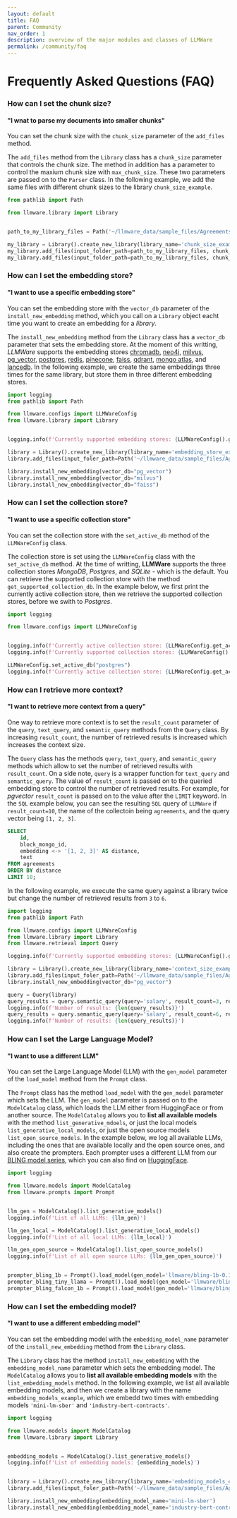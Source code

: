 ```yaml
---
layout: default
title: FAQ
parent: Community
nav_order: 1
description: overview of the major modules and classes of LLMWare  
permalink: /community/faq
---
```

# Frequently Asked Questions (FAQ)


### How can I set the chunk size?
#### "I wnat to parse my documents into smaller chunks"
You can set the chunk size with the ``chunk_size`` parameter of the ``add_files`` method.

The ``add_files`` method from the ``Library`` class has a ``chunk_size`` parameter that controls the chunk size.
The method in addition has a parameter to control the maxium chunk size with ``max_chunk_size``.
These two parameters are passed on to the ``Parser`` class.
In the following example, we add the same files with different chunk sizes to the library ``chunk_size_example``.
```python
from pathlib import Path

from llmware.library import Library


path_to_my_library_files = Path('~/llmware_data/sample_files/Agreements')

my_library = Library().create_new_library(library_name='chunk_size_example')
my_library.add_files(input_folder_path=path_to_my_library_files, chunk_size=400)
my_library.add_files(input_folder_path=path_to_my_library_files, chunk_size=600)
```

### How can I set the embedding store?
#### "I want to use a specific embedding store"
You can set the embedding store with the ``vector_db`` parameter of the ``install_new_embedding`` method, which you call on a ``Library`` object eacht time you want to create an embedding for a *library*.

The ``install_new_embedding`` method from the ``Library`` class has a ``vector_db`` parameter that sets the embedding store.
At the moment of this writting, *LLMWare* supports the embedding stores [chromadb](https://github.com/chroma-core/chroma), [neo4j](https://github.com/neo4j/neo4j), [milvus](https://github.com/milvus-io/milvus), [pg_vector](https://github.com/pgvector/pgvector), [postgres](https://github.com/postgres/postgres), [redis](https://github.com/redis/redis), [pinecone](https://www.pinecone.io/), [faiss](https://github.com/facebookresearch/faiss), [qdrant](https://github.com/qdrant/qdrant), [mongo atlas](https://www.mongodb.com/products/platform/atlas-database), and [lancedb](https://github.com/lancedb/lancedb).
In the following example, we create the same embeddings three times for the same library, but store them in three different embedding stores.
```python
import logging
from pathlib import Path

from llmware.configs import LLMWareConfig
from llmware.library import Library


logging.info(f'Currently supported embedding stores: {LLMWareConfig().get_supported_vector_db()}')

library = Library().create_new_library(library_name='embedding_store_example')
library.add_files(input_foler_path=Path('~/llmware_data/sample_files/Agreements'))

library.install_new_embedding(vector_db="pg_vector")
library.install_new_embedding(vector_db="milvus")
library.install_new_embedding(vector_db="faiss")
```

### How can I set the collection store?
#### "I want to use a specific collection store"
You can set the collection store with the ``set_active_db`` method of the ``LLMWareConfig`` class.

The collection store is set using the ``LLMWareConfig`` class with the ``set_active_db`` method.
At the time of writting, **LLMWare** supports the three collection stores *MongoDB*, *Postgres*, and *SQLite* - which is the default.
You can retrieve the supported collection store with the method ``get_supported_collection_db``.
In the example below, we first print the currently active collection store, then we retrieve the supported collection stores, before we swith to *Postgres*.

```python
import logging

from llmware.configs import LLMWareConfig


logging.info(f'Currently active collection store: {LLMWareConfig.get_active_db()}')
logging.info(f'Currently supported collection stores: {LLMWareConfig().get_supported_collection_db()}')

LLMWareConfig.set_active_db("postgres")
logging.info(f'Currently active collection store: {LLMWareConfig.get_active_db()}')
```


### How can I retrieve more context?
#### "I want to retrieve more context from a query"
One way to retrieve more context is to set the ``result_count`` parameter of the ``query``, ``text_query``, and ``semantic_query`` methods from the ``Query`` class.
By increasing ``result_count``, the number of retrieved results is increased which increases the context size.

The ``Query`` class has the methods ``query``, ``text_query``, and ``semantic_query`` methods which allow to set the number of retrieved results with ``result_count``.
On a side note, ``query`` is a wrapper function for ``text_query`` and ``semantic_query``.
The value of ``result_count`` is passed on to the queried embedding store to control the number of retrieved results.
For example, for *pgvector* ``result_count`` is passed on to the value after the ``LIMIT`` keyword.
In the ``SQL`` example below, you can see the resulting ``SQL`` query of ``LLMWare`` if ``result_count=10``, the name of the collectoin being ``agreements``, and the query vector being ``[1, 2, 3]``.
```sql
SELECT
    id,
    block_mongo_id,
    embedding <-> '[1, 2, 3]' AS distance,
    text
FROM agreements
ORDER BY distance
LIMIT 10;
```
In the following example, we execute the same query against a library twice but change the number of retrieved results from ``3`` to ``6``.
```python
import logging
from pathlib import Path

from llmware.configs import LLMWareConfig
from llmware.library import Library
from llmware.retrieval import Query

logging.info(f'Currently supported embedding stores: {LLMWareConfig().get_supported_vector_db()}')

library = Library().create_new_library(library_name='context_size_example')
library.add_files(input_foler_path=Path('~/llmware_data/sample_files/Agreements'))
library.install_new_embedding(vector_db="pg_vector")

query = Query(library)
query_results = query.semantic_query(query='salary', result_count=3, results_only=True)
logging.info(f'Number of results: {len(query_results)}')
query_results = query.semantic_query(query='salary', result_count=6, results_only=True)
logging.info(f'Number of results: {len(query_results)}')
```

### How can I set the Large Language Model?
#### "I want to use a different LLM"
You can set the Large Language Model (LLM) with the ``gen_model`` parameter of the ``load_model`` method from the ``Prompt`` class.

The ``Prompt`` class has the method ``load_model`` with the ``gen_model`` parameter which sets the LLM.
The ``gen_model`` parameter is passed on to the ``ModelCatalog`` class, which loads the LLM either from HuggingFace or from another source.
The ``ModelCatalog`` allows you to **list all available models** with the method ``list_generative_mdoels``, or just the local models ``list_generative_local_models``, or just the open source models ``list_open_source_models``.
In the example below, we log all available LLMs, including the ones that are available locally and the open source ones, and also create the prompters.
Each prompter uses a different LLM from our [BLING model series](https://llmware.ai/about), which you can also find on [HuggingFace](https://huggingface.co/collections/llmware/bling-models-6553c718f51185088be4c91a).

```python
import logging

from llmware.models import ModelCatalog
from llmware.prompts import Prompt


llm_gen = ModelCatalog().list_generative_models()
logging.info(f'List of all LLMs: {llm_gen}')

llm_gen_local = ModelCatalog().list_generative_local_models()
logging.info(f'List of all local LLMs: {llm_local}')

llm_gen_open_source = ModelCatalog().list_open_source_models()
logging.info(f'List of all open source LLMs: {llm_gen_open_source}')


prompter_bling_1b = Prompt().load_model(gen_model='llmware/bling-1b-0.1')
prompter_bling_tiny_llama = Prompt().load_model(gen_model='llmware/bling-tiny-llama-v0')
prompter_bling_falcon_1b = Prompt().load_model(gen_model='llmware/bling-falcon-1b-0.1')
```

### How can I set the embedding model?
#### "I want to use a different embedding model"
You can set the embedding model with the ``embedding_model_name`` parameter of the ``install_new_embedding`` method from the ``Library`` class.

The ``Library`` class has the method ``install_new_embedding`` with the ``embedding_model_name`` parameter which sets the embedding model.
The ``ModelCatalog`` allows you to **list all available embedding models** with the ``list_embedding_models`` method.
In the following example, we list all available embedding models, and then we create a library with the name ``embedding_models_example``, which we embedd two times with embedding models ``'mini-lm-sber'`` and ``'industry-bert-contracts'``.

```python
import logging

from llmware.models import ModelCatalog
from llmware.library import Library


embedding_models = ModelCatalog().list_generative_models()
logging.info(f'List of embedding models: {embedding_models}')


library = Library().create_new_library(library_name='embedding_models_example')
library.add_files(input_foler_path=Path('~/llmware_data/sample_files/Agreements'))

library.install_new_embedding(embedding_model_name='mini-lm-sber')
library.install_new_embedding(embedding_model_name='industry-bert-contracts')
```
